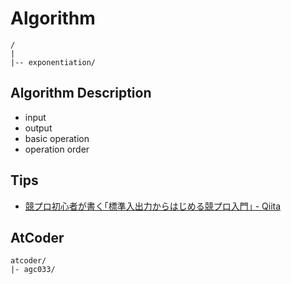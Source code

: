 # Algorithm

```
/
|
|-- exponentiation/
```

## Algorithm Description
- input
- output
- basic operation
- operation order


## Tips

- [競プロ初心者が書く｢標準入出力からはじめる競プロ入門｣ - Qiita](https://qiita.com/blackcurrant/items/312ea2471900132fbd6a)


## AtCoder

```
atcoder/
|- agc033/
```
